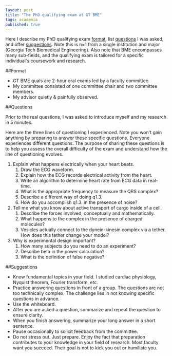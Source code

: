 ```yaml
---
layout: post
title: "The PhD qualifying exam at GT BME"
tags: academia
published: true
---
```



Here I describe my PhD qualifying exam [format](#format), list [questions](#questions) I was asked, and offer [suggestions](#suggestions). Note this is n=1 from a single institution and major (Georgia Tech Biomedical Engineering). Also note that BME encompasses many sub-fields, and the qualifying exam is tailored for a specific individual's coursework and research.

##Format

+ GT BME quals are 2-hour oral exams led by a faculty committee.
+ My committee consisted of one committee chair and two committee members.
+ My advisor quietly & painfully observed.

##Questions

Prior to the real questions, I was asked to introduce myself and my research in 5 minutes.

Here are the three lines of questioning I experienced. Note you won't gain anything by preparing to answer these specific questions. Everyone experiences different questions. The purpose of sharing these questions is to help you assess the overall difficulty of the exam and understand how the line of questioning evolves.

1. Explain what happens electrically when your heart beats. 
    1. Draw the ECG waveform.
	2. Explain how the ECG records electrical activity from the heart.
	3. Write an algorithm to determine heart rate from ECG data in real-time.
	4. What is the appropriate frequency to measure the QRS complex?
	5. Describe a different way of doing q1.3.
	6. How do you accomplish q1.3. in the presence of noise?
2. Tell me what you know about active transport of cargo inside of a cell.
	1. Describe the forces involved, conceptually and mathematically.
	2. What happens to the complex in the presence of charged molecules?
	3. Vesicles actually connect to the dynein-kinesin complex via a tether. How does this tether change your model?
3. Why is experimental design important?
	1. How many subjects do you need to do an experiment?
	2. Describe beta in the power calculation?
	3. What is the definition of false negative?

##Suggestions

+ Know fundamental topics in your field. I studied cardiac physiology, Nyquist theorem, Fourier transform, etc.
+ Practice answering questions in front of a group. The questions are not too technically complex. The challenge lies in not knowing specific questions in advance.
+ Use the whiteboard.
+ After you are asked a question, summarize and repeat the question to ensure clarity.
+ When you finish answering, summarize your long answer in a short sentence.
+ Pause occasionally to solicit feedback from the committee.
+ Do not stress out. Just prepare. Enjoy the fact that preparation contributes to your knowledge in your field of research. Most faculty want you succeed. Their goal is not to kick you out or humiliate you.
